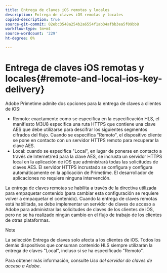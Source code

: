 ```yaml
---
title: Entrega de claves iOS remotas y locales
description: Entrega de claves iOS remotas y locales
copied-description: true
source-git-commit: 02ebc3548a254b2a6554f1ab34afbb3ea5f09bb8
workflow-type: tm+mt
source-wordcount: '229'
ht-degree: 0%

---
```


# Entrega de claves iOS remotas y locales{#remote-and-local-ios-key-delivery}

Adobe Primetime admite dos opciones para la entrega de claves a clientes de iOS:

* Remoto: exactamente como se especifica en la especificación HLS, el manifiesto M3U8 especifica una ruta HTTPS que contiene una clave AES que debe utilizarse para descifrar los siguientes segmentos cifrados del flujo. Cuando se especifica &quot;Remoto&quot;, el dispositivo cliente se pone en contacto con un servidor HTTPS remoto para recuperar la clave AES.
* Local: cuando se especifica &quot;Local&quot;, en lugar de ponerse en contacto a través de Internet/red para la clave AES, se incrusta un servidor HTTPS local en la aplicación de iOS que administrará todas las solicitudes de claves AES. El servidor HTTPS incrustado se configura y configura automáticamente en la aplicación de Primetime. El desarrollador de aplicaciones no requiere ninguna intervención.

La entrega de claves remotas se habilita a través de la directiva utilizada para empaquetar contenido (para cambiar esta configuración se requiere volver a empaquetar el contenido). Cuando la entrega de claves remotas está habilitada, se debe implementar un servidor de claves de acceso a Adobe para administrar las solicitudes de claves de los clientes de iOS, pero no se ha realizado ningún cambio en el flujo de trabajo de los clientes de otras plataformas.

>[!NOTE]
>
>La selección Entrega de claves solo afecta a los clientes de iOS. Todos los demás dispositivos que consuman contenido HLS siempre utilizarán la entrega de claves &quot;Local&quot;, incluso si se ha especificado &quot;Remoto&quot;.

Para obtener más información, consulte *Uso del servidor de claves de acceso a Adobe*.
